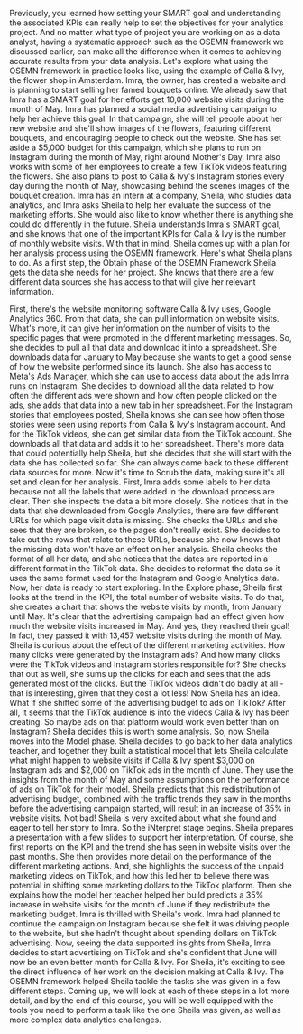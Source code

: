 
Previously, you learned how setting your SMART goal and understanding the associated KPIs can really help to set the objectives for your analytics project. And no matter what type of project you are working on as a data analyst, having a systematic approach such as the OSEMN framework we discussed earlier, can make all the difference when it comes to achieving accurate results from your data analysis. Let's explore what using the OSEMN framework in practice looks like, using the example of Calla & Ivy, the flower shop in Amsterdam. Imra, the owner, has created a website and is planning to start selling her famed bouquets online. We already saw that Imra has a SMART goal for her efforts get 10,000 website visits during the month of May. Imra has planned a social media advertising campaign to help her achieve this goal. In that campaign, she will tell people about her new website and she'll show images of the flowers, featuring different bouquets, and encouraging people to check out the website. She has set aside a $5,000 budget for this campaign, which she plans to run on Instagram during the month of May, right around Mother's Day. Imra also works with some of her employees to create a few TikTok videos featuring the flowers. She also plans to post to Calla & Ivy's Instagram stories every day during the month of May, showcasing behind the scenes images of the bouquet creation. Imra has an intern at a company, Sheila, who studies data analytics, and Imra asks Sheila to help her evaluate the success of the marketing efforts. She would also like to know whether there is anything she could do differently in the future. Sheila understands Imra's SMART goal, and she knows that one of the important KPIs for Calla & Ivy is the number of monthly website visits. With that in mind, Sheila comes up with a plan for her analysis process using the OSEMN framework. Here's what Sheila plans to do. As a first step, the Obtain phase of the OSEMN Framework Sheila gets the data she needs for her project. She knows that there are a few different data sources she has access to that will give her relevant information.

First, there's the website monitoring software Calla & Ivy uses, Google Analytics 360. From that data, she can pull information on website visits. What's more, it can give her information on the number of visits to the specific pages that were promoted in the different marketing messages. So, she decides to pull all that data and download it into a spreadsheet. She downloads data for January to May because she wants to get a good sense of how the website performed since its launch. She also has access to Meta's Ads Manager, which she can use to access data about the ads Imra runs on Instagram. She decides to download all the data related to how often the different ads were shown and how often people clicked on the ads, she adds that data into a new tab in her spreadsheet. For the Instagram stories that employees posted, Sheila knows she can see how often those stories were seen using reports from Calla & Ivy's Instagram account. And for the TikTok videos, she can get similar data from the TikTok account. She downloads all that data and adds it to her spreadsheet. There's more data that could potentially help Sheila, but she decides that she will start with the data she has collected so far. She can always come back to these different data sources for more. Now it's time to Scrub the data, making sure it's all set and clean for her analysis. First, Imra adds some labels to her data because not all the labels that were added in the download process are clear. Then she inspects the data a bit more closely. She notices that in the data that she downloaded from Google Analytics, there are few different URLs for which page visit data is missing. She checks the URLs and she sees that they are broken, so the pages don't really exist. She decides to take out the rows that relate to these URLs, because she now knows that the missing data won't have an effect on her analysis. Sheila checks the format of all her data, and she notices that the dates are reported in a different format in the TikTok data. She decides to reformat the data so it uses the same format used for the Instagram and Google Analytics data. Now, her data is ready to start exploring. In the Explore phase, Sheila first looks at the trend in the KPI, the total number of website visits. To do that, she creates a chart that shows the website visits by month, from January until May. It's clear that the advertising campaign had an effect given how much the website visits increased in May. And yes, they reached their goal! In fact, they passed it with 13,457 website visits during the month of May. Sheila is curious about the effect of the different marketing activities. How many clicks were generated by the Instagram ads? And how many clicks were the TikTok videos and Instagram stories responsible for? She checks that out as well, she sums up the clicks for each and sees that the ads generated most of the clicks. But the TikTok videos didn't do badly at all - that is interesting, given that they cost a lot less! Now Sheila has an idea. What if she shifted some of the advertising budget to ads on TikTok? After all, it seems that the TikTok audience is into the videos Calla & Ivy has been creating. So maybe ads on that platform would work even better than on Instagram? Sheila decides this is worth some analysis. So, now Sheila moves into the Model phase. Sheila decides to go back to her data analytics teacher, and together they built a statistical model that lets Sheila calculate what might happen to website visits if Calla & Ivy spent $3,000 on Instagram ads and $2,000 on TikTok ads in the month of June. They use the insights from the month of May and some assumptions on the performance of ads on TikTok for their model. Sheila predicts that this redistribution of advertising budget, combined with the traffic trends they saw in the months before the advertising campaign started, will result in an increase of 35% in website visits. Not bad! Sheila is very excited about what she found and eager to tell her story to Imra. So the iNterpret stage begins. Sheila prepares a presentation with a few slides to support her interpretation. Of course, she first reports on the KPI and the trend she has seen in website visits over the past months. She then provides more detail on the performance of the different marketing actions. And, she highlights the success of the unpaid marketing videos on TikTok, and how this led her to believe there was potential in shifting some marketing dollars to the TikTok platform. Then she explains how the model her teacher helped her build predicts a 35% increase in website visits for the month of June if they redistribute the marketing budget. Imra is thrilled with Sheila's work. Imra had planned to continue the campaign on Instagram because she felt it was driving people to the website, but she hadn't thought about spending dollars on TikTok advertising. Now, seeing the data supported insights from Sheila, Imra decides to start advertising on TikTok and she's confident that June will now be an even better month for Calla & Ivy. For Sheila, it's exciting to see the direct influence of her work on the decision making at Calla & Ivy. The OSEMN framework helped Sheila tackle the tasks she was given in a few different steps. Coming up, we will look at each of these steps in a lot more detail, and by the end of this course, you will be well equipped with the tools you need to perform a task like the one Sheila was given, as well as more complex data analytics challenges.

​